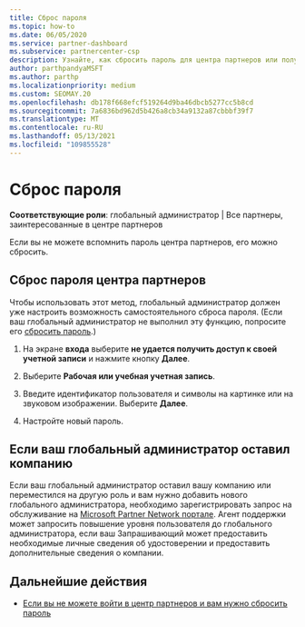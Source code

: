 ```yaml
---
title: Сброс пароля
ms.topic: how-to
ms.date: 06/05/2020
ms.service: partner-dashboard
ms.subservice: partnercenter-csp
description: Узнайте, как сбросить пароль для центра партнеров или получить помощь от глобального администратора вашей компании. Кроме того, Узнайте, как добавить нового глобального администратора центра партнеров.
author: parthpandyaMSFT
ms.author: parthp
ms.localizationpriority: medium
ms.custom: SEOMAY.20
ms.openlocfilehash: db178f668efcf519264d9ba46dbcb5277cc5b8cd
ms.sourcegitcommit: 7a6836bd962d5b426a8cb34a9132a87cbbbf39f7
ms.translationtype: MT
ms.contentlocale: ru-RU
ms.lasthandoff: 05/13/2021
ms.locfileid: "109855528"
---
```

# <a name="reset-my-password"></a>Сброс пароля
 
**Соответствующие роли**: глобальный администратор | Все партнеры, заинтересованные в центре партнеров


Если вы не можете вспомнить пароль центра партнеров, его можно сбросить.

## <a name="to-reset-your-partner-center-password"></a>Сброс пароля центра партнеров

Чтобы использовать этот метод, глобальный администратор должен уже настроить возможность самостоятельного сброса пароля. (Если ваш глобальный администратор не выполнил эту функцию, попросите его [сбросить пароль](reset-a-user-password.md).)

1. На экране **входа** выберите **не удается получить доступ к своей учетной записи** и нажмите кнопку **Далее**.

2. Выберите **Рабочая или учебная учетная запись**.

3. Введите идентификатор пользователя и символы на картинке или на звуковом изображении. Выберите **Далее**.

4. Настройте новый пароль.

## <a name="if-your-global-admin-has-left-the-company"></a>Если ваш глобальный администратор оставил компанию

Если ваш глобальный администратор оставил вашу компанию или переместился на другую роль и вам нужно добавить нового глобального администратора, необходимо зарегистрировать запрос на обслуживание на [Microsoft Partner Network портале](https://partner.microsoft.com/commercial#/). Агент поддержки может запросить повышение уровня пользователя до глобального администратора, если ваш Запрашивающий может предоставить необходимые личные сведения об удостоверении и предоставить дополнительные сведения о компании. 

## <a name="next-steps"></a>Дальнейшие действия

- [Если вы не можете войти в центр партнеров и вам нужно сбросить пароль](unable-to-sign-in.md)